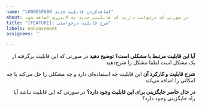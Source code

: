 ```yaml
---
name: "\U0001F680 اضافه‌کردن قابلیت جدید"
about: در صورتی که درخواست دارید که قابلیتی جدید به لایبرری اضافه شود
title: "[FEATURE]: شرح قابلیت درخواستی"
labels: enhancement
assignees: ''

---
```


<div dir='rtl'>

[//]: # (لطفا حتما تمپلیت را رعایت کنید تا مشکل به خوبی توضیح داده شود و متون تمپلیت را پاک نکنید)

**آیا این قابلیت مرتبط با مشکلی است؟ توضیح دهید**
در صورتی که این قابلیت برگرفته از یک مشکل است لطفا مشکل را شرح‌دهید

[//]: # (در صورتی که قصد دارید مشکلی را بیان کنید و درخواست قابلیتی را ندارید بایستی مشکل را بصورت خطا یا باگ مطرح کنید و نه قابلیت)

**شرح قابلیت و کارکرد آن**
این قابلیت چه استفاده‌ای دارد و چه مشکلی را حل می‌کند یا چه امکانی را اضافه می‌کند

**در حال حاضر جایگزینی برای این قابلیت وجود دارد؟**
در صورتی که این قابلیت نباشد آیا راه جایگزینی وجود دارد؟

</div>
